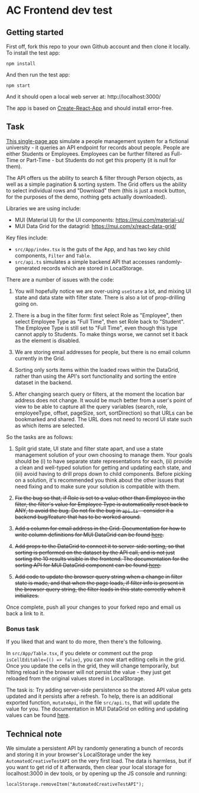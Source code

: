 # AC Frontend dev test

## Getting started

First off, fork this repo to your own Github account and then clone it locally. To install the test app:

```
npm install
```

And then run the test app:

```
npm start
```

And it should open a local web server at: http://localhost:3000/

The app is based on [Create-React-App](https://create-react-app.dev/) and should install error-free. 

## Task

[This single-page app](http://localhost:3000/) simulate a people management system for a fictional university - it queries an API endpoint for records about people. People are either Students or Employees. Employees can be further filtered as Full-Time or Part-Time - but Students do not get this property (it is null for them).

The API offers us the ability to search & filter through Person objects, as well as a simple pagination & sorting system. The Grid offers us the ability to select individual rows and "Download" them (this is just a mock button, for the purposes of the demo, nothing gets actually downloaded).

Libraries we are using include:

- MUI (Material UI) for the UI components: https://mui.com/material-ui/
- MUI Data Grid for the datagrid: https://mui.com/x/react-data-grid/

Key files include:

- `src/App/index.tsx` is the guts of the App, and has two key child components, `Filter` and `Table`.
- `src/api.ts` simulates a simple backend API that accesses randomly-generated records which are stored in LocalStorage.

There are a number of issues with the code:

1. You will hopefully notice we are over-using `useState` a lot, and mixing UI state and data state with filter state. There is also a lot of prop-drilling going on.

2. There is a bug in the filter form: first select Role as "Employee", then select Employee Type as "Full Time", then set Role back to "Student". The Employee Type is still set to "Full Time", even though this type cannot apply to Students. To make things worse, we cannot set it back as the element is disabled.

3. We are storing email addresses for people, but there is no email column currently in the Grid.

4. Sorting only sorts items within the loaded rows within the DataGrid, rather than using the API's sort functionality and sorting the entire dataset in the backend.

5. After changing search query or filters, at the moment the location bar address does not change. It would be much better from a user's point of view to be able to capture all the query variables (search, role, employeeType, offset, pageSize, sort, sortDirection) so that URLs can be bookmarked and shared. The URL does not need to record UI state such as which items are selected.

So the tasks are as follows:

1. Split grid state, UI state and filter state apart, and use a state management solution of your own choosing to manage them. Your goals should be (i) to have separate state representations for each, (ii) provide a clean and well-typed solution for getting and updating each state, and (iii) avoid having to drill props down to child components. Before picking on a solution, it's recommended you think about the other issues that need fixing and to make sure your solution is compatible with them.

2. ~~Fix the bug so that, if Role is set to a value other than Employee in the filter, the filter's value for Employee Type is automatically reset back to ANY, to avoid the bug. Do not fix the bug in `api.ts` - consider it a backend bug/feature that has to be worked around.~~

3. ~~Add a column for email address in the Grid. Documentation for how to write column definitions for MUI DataGrid can be found [here](https://mui.com/x/react-data-grid/column-definition/).~~

4. ~~Add props to the DataGrid to connect it to server-side sorting, so that sorting is performed on the dataset by the API call, and is not just sorting the 10 results visible in the frontend. The documentation for the sorting API for MUI DataGrid component can be found [here](https://mui.com/x/react-data-grid/sorting/).~~

5. ~~Add code to update the browser query string when a change in filter state is made, and that when the page loads, if filter info is present in the browser query string, the filter loads in this state correctly when it initializes.~~

Once complete, push all your changes to your forked repo and email us back a link to it.

### Bonus task

If you liked that and want to do more, then there's the following.

In `src/App/Table.tsx`, if you delete or comment out the prop `isCellEditable={() => false}`, you can now start editing cells in the grid. Once you update the cells in the grid, they will change temporarily, but hitting reload in the browser will not persist the value - they just get reloaded from the original values stored in LocalStorage.

The task is: Try adding server-side persistence so the stored API value gets updated and it persists after a refresh. To help, there is an additional exported function, `mutateApi`, in the file `src/api.ts`, that will update the value for you. The documentation in MUI DataGrid on editing and updating values can be found [here](https://mui.com/x/react-data-grid/editing/).

## Technical note

We simulate a persistent API by randomly generating a bunch of records and storing it in your browser's LocalStorage under the key `AutomatedCreativeTestAPI` on the very first load. The data is harmless, but if you want to get rid of it afterwards, then clear your local storage for localhost:3000 in dev tools, or by opening up the JS console and running:

```
localStorage.removeItem("AutomatedCreativeTestAPI");
```
